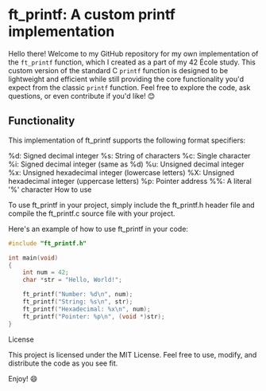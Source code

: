 # ft_printf: A custom printf implementation

Hello there! Welcome to my GitHub repository for my own implementation of the `ft_printf` function, which I created as a part of my 42 École study. This custom version of the standard C `printf` function is designed to be lightweight and efficient while still providing the core functionality you'd expect from the classic `printf` function. Feel free to explore the code, ask questions, or even contribute if you'd like! 😊

## Functionality

This implementation of ft_printf supports the following format specifiers:

%d: Signed decimal integer
%s: String of characters
%c: Single character
%i: Signed decimal integer (same as %d)
%u: Unsigned decimal integer
%x: Unsigned hexadecimal integer (lowercase letters)
%X: Unsigned hexadecimal integer (uppercase letters)
%p: Pointer address
%%: A literal '%' character
How to use

To use ft_printf in your project, simply include the ft_printf.h header file and compile the ft_printf.c source file with your project.

Here's an example of how to use ft_printf in your code:

```c
#include "ft_printf.h"

int main(void)
{
    int num = 42;
    char *str = "Hello, World!";

    ft_printf("Number: %d\n", num);
    ft_printf("String: %s\n", str);
    ft_printf("Hexadecimal: %x\n", num);
    ft_printf("Pointer: %p\n", (void *)str);
}
```
License

This project is licensed under the MIT License. Feel free to use, modify, and distribute the code as you see fit.

Enjoy! 😄
